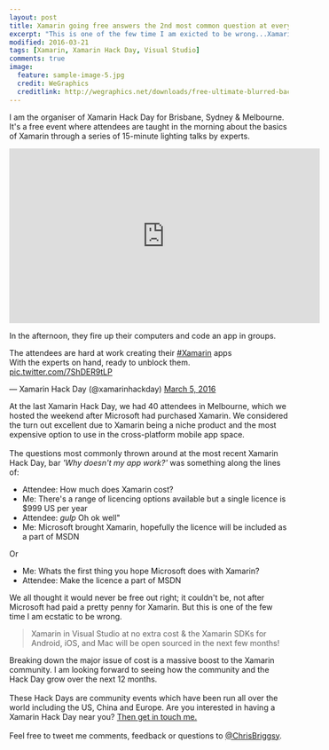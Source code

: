 ```yaml
---
layout: post
title: Xamarin going free answers the 2nd most common question at every Xamarin Hack Day
excerpt: "This is one of the few time I am exicted to be wrong...Xamarin in Visual Studio at no extra cost."
modified: 2016-03-21
tags: [Xamarin, Xamarin Hack Day, Visual Studio]
comments: true
image:
  feature: sample-image-5.jpg
  credit: WeGraphics
  creditlink: http://wegraphics.net/downloads/free-ultimate-blurred-background-pack/
---
```


I am the organiser of Xamarin Hack Day for Brisbane, Sydney & Melbourne. It's a free event where attendees are taught in the morning about the basics of Xamarin through a series of 15-minute lighting talks by experts.  

<iframe width="560" height="315" src="https://www.youtube.com/embed/S6iUXptxhGs" frameborder="0" allowfullscreen></iframe>
  
In the afternoon, they fire up their computers and code an app in groups.

<p lang="en" dir="ltr">The attendees are hard at work creating their <a href="https://twitter.com/hashtag/Xamarin?src=hash">#Xamarin</a> apps <br>With the experts on hand, ready to unblock them. <a href="https://t.co/7ShDER9tLP">pic.twitter.com/7ShDER9tLP</a></p>&mdash; Xamarin Hack Day (@xamarinhackday) <a href="https://twitter.com/xamarinhackday/status/705974110359126016">March 5, 2016</a>

At the last Xamarin Hack Day, we had 40 attendees in Melbourne, which we hosted the weekend after Microsoft had purchased Xamarin. We considered the turn out excellent due to Xamarin being a niche product and the most expensive option to use in the cross-platform mobile app space. <br><br>The questions most commonly thrown around at the most recent Xamarin Hack Day, bar _'Why doesn't my app work?'_ was something along the lines of: 

* Attendee: How much does Xamarin cost?
* Me: There's a range of licencing options available but a single licence is $999 US per year
* Attendee: _gulp_ Oh ok well"
* Me: Microsoft brought Xamarin, hopefully the licence will be included as a part of MSDN

Or 

* Me:  Whats the first thing you hope Microsoft does with Xamarin?
* Attendee: Make the licence a part of MSDN

We all thought it would never be free out right; it couldn't be, not after Microsoft had paid a pretty penny for Xamarin. But this is one of the few time I am ecstatic to be wrong.

> Xamarin in Visual Studio at no extra cost & the Xamarin SDKs for Android, iOS, and Mac will be open sourced in the next few months!

Breaking down the major issue of cost is a massive boost to the Xamarin community. I am looking forward to seeing how the community and the Hack Day grow over the next 12 months.<br><br>These Hack Days are community events which have been run all over the world including the US, China and Europe. Are you interested in having a Xamarin Hack Day near you? [Then get in touch me.](<http://xamarinhackday.com/xamarin-hack-day-near-you/>)<br><br>Feel free to tweet me comments, feedback or questions to [@ChrisBriggsy](https://twitter.com/ChrisBriggsy).  

